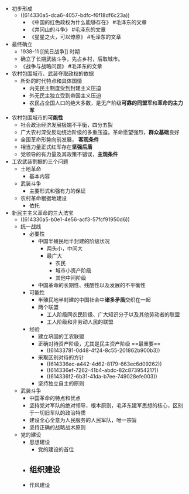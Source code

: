 - 初步形成
	- ((614330a5-dca6-4057-bdfc-f6f18df6c23a))
		- 《中国的红色政权为什么能够存在》 #毛泽东的文章
		- 《井冈山的斗争》 #毛泽东的文章
		- 《星星之火，可以燎原》 #毛泽东的文章
- 最终确立
	- 1938-11 [[抗日战争]] 时期
	- 确立了长期武装斗争，先占乡村，后取城市。
	- 《战争与战略问题》 #毛泽东的文章
- 农村包围城市、武装夺取政权的依据
	- 所处的时代特点和具体国情
		- 内无民主制度受到封建主义压迫
		- 外无民主独立受到帝国主义压迫
		- 农民占全国人口的绝大多数，是无产阶级**可靠的同盟军**和**革命的主力军**
- 农村包围城市的**可能性**
	- 社会政治经济发展极端不平衡，四分五裂
	- 广大农村深受反动统治阶级的多重压迫，革命愿望强烈，**群众基础**良好
	- 全国革命形势向前发展， **客观条件**
	- 相当力量正式红军存在**坚强后盾**
	- 党领导的有力量及其政策不错误，**主观条件**
- 工农武装割据的三个问题
	- 土地革命
		- 基本内容
	- 武装斗争
		- 主要形式和强有力的保证
	- 农村革命根据地建设
		- 依托
- 新民主主义革命的三大法宝
	- ((614330a5-b0e1-4e56-acf3-57fcf91950d6))
	- 统一战线
		- 必要性
			- 中国半殖民地半封建的阶级状况
				- 两头小，中间大
				- 最广大
					- 农民
					- 城市小资产阶级
					- 其他中间阶级
			- 中国革命的长期性、残酷性以及发展的不平衡性
		- 可能性
			- 半殖民地半封建的中国社会中**诸多矛盾**交织在一起
			- 两个联盟
				- 工人阶级同农民阶级、广大知识分子以及其他劳动者的联盟
				- 工人阶级和非劳动人民的联盟
		- 经验
			- 建立巩固的工农联盟
			- 正确对待资产阶级，尤其是民主资产阶级 ==最重要==
				- ((61433781-0d48-4f24-8c55-201862b900b3))
			- 采取区别对待的方针
				- ((614336ec-a442-4d62-8179-663ec6d09262))
				- ((614336ef-7262-41b4-abdc-82c873954217))
				- ((614336f2-6b31-41da-b7ee-749028efe003))
			- 坚持独立自主的原则
	- 武装斗争
		- 中国革命的特点和优点
		- 坚持党对军队的绝对领导，根本原则，毛泽东建军思想的核心，区别于一切旧军队的政治特质
		- 建设全心全意为人民服务的人民军队，唯一宗旨
		- 坚持正确的战略战术原则
	- 党的建设
		- 思想建设
			- 党的建设的首位
		- 组织建设
			-
		- 作风建设